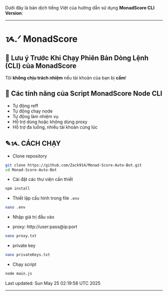 Dưới đây là bản dịch tiếng Việt của hướng dẫn sử dụng 
**MonadScore CLI Version**:

---

# ᝰ.ᐟ MonadScore

## 🚨 Lưu ý Trước Khi Chạy Phiên Bản Dòng Lệnh (CLI) của MonadScore

Tôi **không chịu trách nhiệm** nếu tài khoản của bạn bị **cấm**!

## 📎 Các tính năng của Script MonadScore Node CLI

- Tự động reff
- Tự động chạy node
- Tự động làm nhiệm vụ
- Hỗ trợ dùng hoặc không dùng proxy
- Hỗ trợ đa luồng, nhiều tài khoản cùng lúc

## ✎ᝰ. CÁCH CHẠY

- Clone repository

```bash
git clone https://github.com/Zack914/Monad-Score-Auto-Bot.git
cd Monad-Score-Auto-Bot
```

- Cài đặt các thư viện cần thiết

```bash
npm install
```

- Thiết lập cấu hình trong file `.env`

```bash
nano .env
```

- Nhập giá trị đầu vào

* proxy: http://user:pass@ip:port

```bash
nano proxy.txt
```

- private key

```bash
nano privateKeys.txt
```

- Chạy script

```bash
node main.js
```

Last updated: Sun May 25 02:19:58 UTC 2025

---
